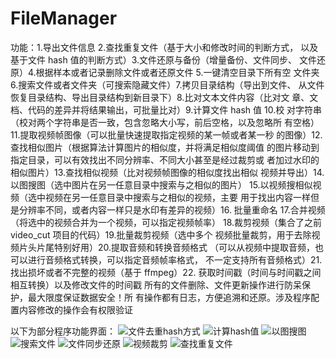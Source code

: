 # FileManager
功能：1.导出文件信息 2.查找重复文件（基于大小和修改时间的判断方式，
以及基于文件 hash 值的判断方式）3.文件还原与备份（增量备份、文件同步、
文件还原）4.根据样本或者记录删除文件或者还原文件 5.一键清空目录下所有空
文件夹 6.搜索文件或者文件夹（可搜索隐藏文件）7.拷贝目录结构（导出到文件、
从文件恢复目录结构、导出目录结构到新目录下）8.比对文本文件内容（比对文
章、文档、代码的差异并将结果输出，可批量比对）9.计算文件 hash 值 10.校
对字符串（校对两个字符串是否一致，包含忽略大小写，前后空格，以及忽略所
有空格）11.提取视频帧图像（可以批量快速提取指定视频的某一帧或者某一秒
的图像）12.查找相似图片（根据算法计算图片的相似度，并将满足相似度阈值
的图片移动到指定目录，可以有效找出不同分辨率、不同大小甚至是经过裁剪或
者加过水印的相似图片）13.查找相似视频（比对视频帧图像的相似度找出相似
视频并导出）14.以图搜图（选中图片在另一任意目录中搜索与之相似的图片）
15.以视频搜相似视频（选中视频在另一任意目录中搜索与之相似的视频，主要
用于找出内容一样但是分辨率不同，或者内容一样只是水印有差异的视频）16.
批量重命名 17.合并视频（将选中的视频合并为一个视频，可以指定视频帧率）
18.裁剪视频（集合了之前 video_cut 项目的代码）19.批量裁剪视频（选中多个
视频批量裁剪，用于去除视频片头片尾特别好用）20.提取音频和转换音频格式
（可以从视频中提取音频，也可以进行音频格式转换，可以指定音频帧率格式，
不一定支持所有音频格式）21.找出损坏或者不完整的视频（基于 ffmpeg）22.
获取时间戳（时间与时间戳之间相互转换）以及修改文件的时间戳
所有的文件删除、文件更新操作进行防呆保护，最大限度保证数据安全！所
有操作都有日志，方便追溯和还原。涉及程序配置内容修改的操作会有权限验证


以下为部分程序功能界面：
![文件去重hash方式](https://github.com/codecyou/FileManager/blob/main/FileManager%E4%BD%BF%E7%94%A8%E8%AF%B4%E6%98%8E/%E6%96%87%E4%BB%B6%E5%8E%BB%E9%87%8D%EF%BC%88hash%E6%A8%A1%E5%BC%8F%EF%BC%89%202021-07-07_044228.jpg)
![计算hash值](https://github.com/codecyou/FileManager/blob/main/FileManager%E4%BD%BF%E7%94%A8%E8%AF%B4%E6%98%8E/%E8%AE%A1%E7%AE%97hash%E5%80%BC%202021-07-07_051638.jpg)
![以图搜图](https://github.com/codecyou/FileManager/blob/main/FileManager%E4%BD%BF%E7%94%A8%E8%AF%B4%E6%98%8E/%E4%BB%A5%E5%9B%BE%E6%90%9C%E5%9B%BE%202021-07-07_052708.jpg)
![搜索文件](https://github.com/codecyou/FileManager/blob/main/FileManager%E4%BD%BF%E7%94%A8%E8%AF%B4%E6%98%8E/%E6%90%9C%E7%B4%A2%E6%96%87%E4%BB%B6%202021-07-07_045750.jpg)
![文件同步还原](https://github.com/codecyou/FileManager/blob/main/FileManager%E4%BD%BF%E7%94%A8%E8%AF%B4%E6%98%8E/%E6%96%87%E4%BB%B6%E5%90%8C%E6%AD%A5%E4%B8%8E%E5%A4%87%E4%BB%BD%202021-02-18_154423.jpg)
![视频裁剪](https://github.com/codecyou/FileManager/blob/main/FileManager%E4%BD%BF%E7%94%A8%E8%AF%B4%E6%98%8E/%E8%A7%86%E9%A2%91%E8%A3%81%E5%89%AA%202021-07-07_054637.jpg)
![查找重复文件](https://github.com/codecyou/FileManager/blob/main/FileManager%E4%BD%BF%E7%94%A8%E8%AF%B4%E6%98%8E/%E6%9F%A5%E6%89%BE%E9%87%8D%E5%A4%8D%E6%96%87%E4%BB%B6%202021-07-07_043605.jpg)
